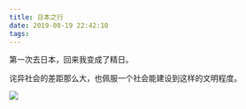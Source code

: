 ```yaml
---
title: 日本之行
date: 2019-08-19 22:42:10
tags:
---
```


第一次去日本，回来我变成了精日。

诧异社会的差距那么大，也佩服一个社会能建设到这样的文明程度。

![](../../../images/2019/img_4238.jpg) 